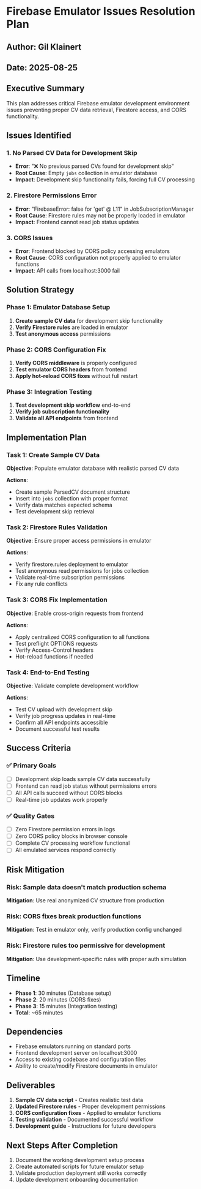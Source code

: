 # Firebase Emulator Issues Resolution Plan

## Author: Gil Klainert
## Date: 2025-08-25

## Executive Summary

This plan addresses critical Firebase emulator development environment issues preventing proper CV data retrieval, Firestore access, and CORS functionality.

## Issues Identified

### 1. **No Parsed CV Data for Development Skip**
- **Error**: "❌ No previous parsed CVs found for development skip"
- **Root Cause**: Empty `jobs` collection in emulator database
- **Impact**: Development skip functionality fails, forcing full CV processing

### 2. **Firestore Permissions Error**
- **Error**: "FirebaseError: false for 'get' @ L11" in JobSubscriptionManager
- **Root Cause**: Firestore rules may not be properly loaded in emulator
- **Impact**: Frontend cannot read job status updates

### 3. **CORS Issues**
- **Error**: Frontend blocked by CORS policy accessing emulators
- **Root Cause**: CORS configuration not properly applied to emulator functions
- **Impact**: API calls from localhost:3000 fail

## Solution Strategy

### Phase 1: Emulator Database Setup
1. **Create sample CV data** for development skip functionality
2. **Verify Firestore rules** are loaded in emulator
3. **Test anonymous access** permissions

### Phase 2: CORS Configuration Fix
1. **Verify CORS middleware** is properly configured
2. **Test emulator CORS headers** from frontend
3. **Apply hot-reload CORS fixes** without full restart

### Phase 3: Integration Testing
1. **Test development skip workflow** end-to-end
2. **Verify job subscription functionality**
3. **Validate all API endpoints** from frontend

## Implementation Plan

### Task 1: Create Sample CV Data
**Objective**: Populate emulator database with realistic parsed CV data

**Actions**:
- Create sample ParsedCV document structure
- Insert into `jobs` collection with proper format
- Verify data matches expected schema
- Test development skip retrieval

### Task 2: Firestore Rules Validation
**Objective**: Ensure proper access permissions in emulator

**Actions**:
- Verify firestore.rules deployment to emulator
- Test anonymous read permissions for jobs collection
- Validate real-time subscription permissions
- Fix any rule conflicts

### Task 3: CORS Fix Implementation
**Objective**: Enable cross-origin requests from frontend

**Actions**:
- Apply centralized CORS configuration to all functions
- Test preflight OPTIONS requests
- Verify Access-Control headers
- Hot-reload functions if needed

### Task 4: End-to-End Testing
**Objective**: Validate complete development workflow

**Actions**:
- Test CV upload with development skip
- Verify job progress updates in real-time
- Confirm all API endpoints accessible
- Document successful test results

## Success Criteria

### ✅ Primary Goals
- [ ] Development skip loads sample CV data successfully
- [ ] Frontend can read job status without permissions errors
- [ ] All API calls succeed without CORS blocks
- [ ] Real-time job updates work properly

### ✅ Quality Gates
- [ ] Zero Firestore permission errors in logs
- [ ] Zero CORS policy blocks in browser console
- [ ] Complete CV processing workflow functional
- [ ] All emulated services respond correctly

## Risk Mitigation

### **Risk**: Sample data doesn't match production schema
**Mitigation**: Use real anonymized CV structure from production

### **Risk**: CORS fixes break production functions
**Mitigation**: Test in emulator only, verify production config unchanged

### **Risk**: Firestore rules too permissive for development
**Mitigation**: Use development-specific rules with proper auth simulation

## Timeline

- **Phase 1**: 30 minutes (Database setup)
- **Phase 2**: 20 minutes (CORS fixes)
- **Phase 3**: 15 minutes (Integration testing)
- **Total**: ~65 minutes

## Dependencies

- Firebase emulators running on standard ports
- Frontend development server on localhost:3000
- Access to existing codebase and configuration files
- Ability to create/modify Firestore documents in emulator

## Deliverables

1. **Sample CV data script** - Creates realistic test data
2. **Updated Firestore rules** - Proper development permissions
3. **CORS configuration fixes** - Applied to emulator functions
4. **Testing validation** - Documented successful workflow
5. **Development guide** - Instructions for future developers

## Next Steps After Completion

1. Document the working development setup process
2. Create automated scripts for future emulator setup
3. Validate production deployment still works correctly
4. Update development onboarding documentation